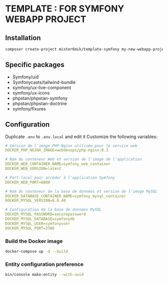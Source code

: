 # TEMPLATE : FOR SYMFONY WEBAPP PROJECT
## Installation
```sh
composer create-project mister6mik/template-symfony my-new-webapp-project
```

## Specific packages
- Symfony/uid
- Symfonycasts/tailwind-bundle
- symfony/ux-live-component
- symfony/ux-icons
- phpstan/phpstan-symfony
- phpstan/phpstan-doctrine
- symfony/fixures

## Configuration
Duplicate `.env` to `.env.local` and edit it
Customize the following variables:
```yaml
# Version de l'image PHP-Nginx utilisée pour le service web
DOCKER_PHP_NGINX_IMAGE=webdevops/php-nginx:8.3

# Nom du conteneur Web et version de l'image de l'application
DOCKER_WEB_CONTAINER_NAME=symfony_web_container
DOCKER_WEB_VERSION=latest

# Port local pour accéder à l'application Symfony
DOCKER_WEB_PORT=8080

# Nom du conteneur de la base de données et version de l'image MySQL
DOCKER_DATABASE_CONTAINER_NAME=symfony_mysql_container
DOCKER_MYSQL_VERSION=8.0.40

# Configuration de la base de données MySQL
DOCKER_MYSQL_PASSWORD=securepassword
DOCKER_MYSQL_DATABASE=symfonydb
DOCKER_MYSQL_USER=symfonyuser
DOCKER_MYSQL_PORT=3306
```

### Build the Docker image
```sh
docker-compose up -d --build
```

### Entity configuration preference
```sh
bin/console make:entity --with-uuid
```